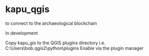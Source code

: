 # kapu_qgis
to connect to the archaeological blockchain

In development    

Copy kapu_gis to the QGIS plugins directory i.e. C:\Users\bob\.qgis2\python\plugins
Enable via the plugin manager
